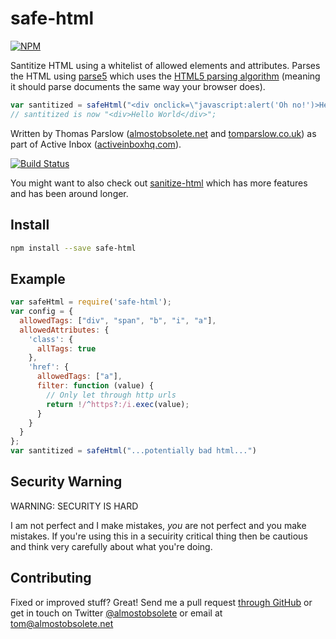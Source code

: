 safe-html
=========
 [![NPM](https://nodei.co/npm/safe-html.png?downloads&downloadRank)](https://nodei.co/npm/safe-html/)

Santitize HTML using a whitelist of allowed elements and attributes. Parses the HTML using [parse5](https://www.npmjs.com/package/parse5) which uses the [HTML5 parsing algorithm](http://www.w3.org/TR/2011/WD-html5-20110113/parsing.html) (meaning it should parse documents the same way your browser does).


```javascript
var santitized = safeHtml("<div onclick=\"javascript:alert('Oh no!')>Hello <script>alert('Whoops!')</script>World</div>");
// santitized is now "<div>Hello World</div>";
```

Written by Thomas Parslow
([almostobsolete.net](http://almostobsolete.net) and
[tomparslow.co.uk](http://tomparslow.co.uk)) as part of Active Inbox
([activeinboxhq.com](http://activeinboxhq.com/)).

[![Build Status](https://travis-ci.org/almost/safe-html.svg)](https://travis-ci.org/almost/safe-html)

You might want to also check out [sanitize-html](https://www.npmjs.com/package/sanitize-html) which has more features and has been around longer.

Install
-------

```bash
npm install --save safe-html
```

Example
-------

```javascript
var safeHtml = require('safe-html');
var config = {
  allowedTags: ["div", "span", "b", "i", "a"],
  allowedAttributes: {
    'class': {
      allTags: true
    },
    'href': {
      allowedTags: ["a"],
      filter: function (value) {
        // Only let through http urls
        return !/^https?:/i.exec(value);
      }
    }
  }
};
var santitized = safeHtml("...potentially bad html...")
```

Security Warning
----------------

WARNING: SECURITY IS HARD

I am not perfect and I make mistakes, *you* are not perfect and you make mistakes. If you're using this in a secuirity critical thing then be cautious and think very carefully about what you're doing.

Contributing
------------

Fixed or improved stuff? Great! Send me a pull request [through GitHub](http://github.com/almost/safe-html) or get in touch on Twitter [@almostobsolete](https://twitter.com/almostobsolete) or email at [tom@almostobsolete.net](mailto:tom@almostobsolete.net)